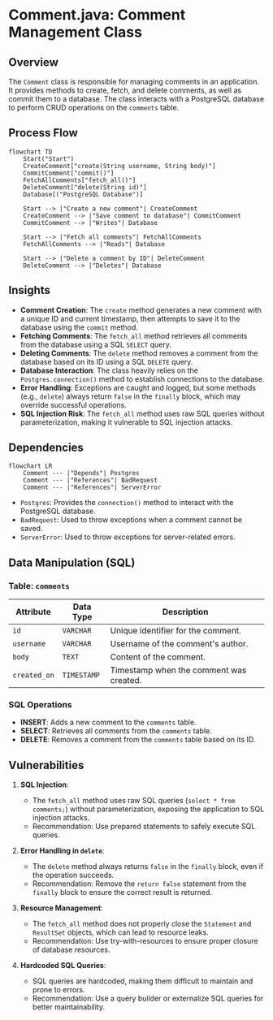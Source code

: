# Comment.java: Comment Management Class

## Overview
The `Comment` class is responsible for managing comments in an application. It provides methods to create, fetch, and delete comments, as well as commit them to a database. The class interacts with a PostgreSQL database to perform CRUD operations on the `comments` table.

## Process Flow
```mermaid
flowchart TD
    Start("Start")
    CreateComment["create(String username, String body)"]
    CommitComment["commit()"]
    FetchAllComments["fetch_all()"]
    DeleteComment["delete(String id)"]
    Database[("PostgreSQL Database")]

    Start --> |"Create a new comment"| CreateComment
    CreateComment --> |"Save comment to database"| CommitComment
    CommitComment --> |"Writes"| Database

    Start --> |"Fetch all comments"| FetchAllComments
    FetchAllComments --> |"Reads"| Database

    Start --> |"Delete a comment by ID"| DeleteComment
    DeleteComment --> |"Deletes"| Database
```

## Insights
- **Comment Creation**: The `create` method generates a new comment with a unique ID and current timestamp, then attempts to save it to the database using the `commit` method.
- **Fetching Comments**: The `fetch_all` method retrieves all comments from the database using a SQL `SELECT` query.
- **Deleting Comments**: The `delete` method removes a comment from the database based on its ID using a SQL `DELETE` query.
- **Database Interaction**: The class heavily relies on the `Postgres.connection()` method to establish connections to the database.
- **Error Handling**: Exceptions are caught and logged, but some methods (e.g., `delete`) always return `false` in the `finally` block, which may override successful operations.
- **SQL Injection Risk**: The `fetch_all` method uses raw SQL queries without parameterization, making it vulnerable to SQL injection attacks.

## Dependencies
```mermaid
flowchart LR
    Comment --- |"Depends"| Postgres
    Comment --- |"References"| BadRequest
    Comment --- |"References"| ServerError
```

- `Postgres`: Provides the `connection()` method to interact with the PostgreSQL database.
- `BadRequest`: Used to throw exceptions when a comment cannot be saved.
- `ServerError`: Used to throw exceptions for server-related errors.

## Data Manipulation (SQL)
### Table: `comments`
| Attribute   | Data Type   | Description                          |
|-------------|-------------|--------------------------------------|
| `id`        | `VARCHAR`   | Unique identifier for the comment.  |
| `username`  | `VARCHAR`   | Username of the comment's author.   |
| `body`      | `TEXT`      | Content of the comment.             |
| `created_on`| `TIMESTAMP` | Timestamp when the comment was created. |

### SQL Operations
- **INSERT**: Adds a new comment to the `comments` table.
- **SELECT**: Retrieves all comments from the `comments` table.
- **DELETE**: Removes a comment from the `comments` table based on its ID.

## Vulnerabilities
1. **SQL Injection**:
   - The `fetch_all` method uses raw SQL queries (`select * from comments;`) without parameterization, exposing the application to SQL injection attacks.
   - Recommendation: Use prepared statements to safely execute SQL queries.

2. **Error Handling in `delete`**:
   - The `delete` method always returns `false` in the `finally` block, even if the operation succeeds.
   - Recommendation: Remove the `return false` statement from the `finally` block to ensure the correct result is returned.

3. **Resource Management**:
   - The `fetch_all` method does not properly close the `Statement` and `ResultSet` objects, which can lead to resource leaks.
   - Recommendation: Use try-with-resources to ensure proper closure of database resources.

4. **Hardcoded SQL Queries**:
   - SQL queries are hardcoded, making them difficult to maintain and prone to errors.
   - Recommendation: Use a query builder or externalize SQL queries for better maintainability.
